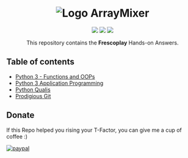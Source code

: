 <h1 align="center">
  <br>
   <img src="https://play.fresco.me/dc9cde27411f9ab236beed5eec421523.png" alt="Logo ArrayMixer" title="Logo ArrayMixer by  cliparteles ( https://openclipart.org/user-detail/cliparteles )" />
  <br>
</h1>
<p align="center">  
<a href="https://www.codacy.com/app/josetelesmaciel/array-mixer?utm_source=github.com&utm_medium=referral&utm_content=teles/array-mixer&utm_campaign=badger"><img src="https://api.codacy.com/project/badge/Grade/2cbd62dd3c284ce79f6e2c35817bec12"></a>
<a href="https://travis-ci.org/teles/array-mixer"><img src="https://travis-ci.org/teles/array-mixer.svg?branch=master"></a>
<a href="https://hits.seeyoufarm.com"><img src="https://hits.seeyoufarm.com/api/count/incr/badge.svg?url=https%3A%2F%2Fgithub.com%2FAkhilmsAchu%2FFresco-Play-Courses-Answers&count_bg=%2379C83D&title_bg=%23555555&icon=&icon_color=%23FF0000&title=Views&edge_flat=false"></a>
</p>

<p align="center">
  This repository contains the <strong>Frescoplay</strong> Hands-on Answers.
</p>

## Table of contents

  * [Python 3 - Functions and OOPs](#Functions-and-OOPs)
  * [Python 3 Application Programming](#Application-Programming)
  * [Python Qualis](#Python-Qualis)
  * [Prodigious Git](#Prodigious-Git)
  

## Donate

If this Repo helped you rising your T-Factor, you can give me a cup of coffee :) 

[![paypal](https://www.paypalobjects.com/en_US/i/btn/btn_donateCC_LG.gif)](http://paypal.me/akhilsree001)
